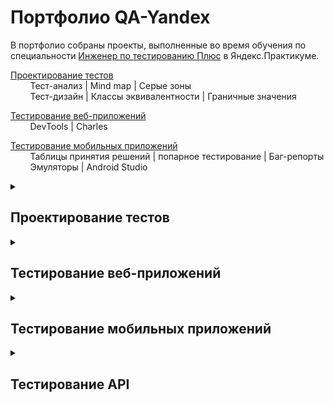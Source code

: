 # <a name="up" />Портфолио QA-Yandex

В портфолио собраны проекты, выполненные во время обучения по специальности [Инженер по тестированию Плюс](https://practicum.yandex.ru/qa-engineer-plus/) в Яндекс.Практикуме.

[Проектирование тестов](#test-design)<br>
&nbsp;&nbsp;&nbsp;&nbsp;&nbsp;&nbsp;&nbsp;&nbsp;Тест-анализ | Mind map | Серые зоны<br>
&nbsp;&nbsp;&nbsp;&nbsp;&nbsp;&nbsp;&nbsp;&nbsp;Тест-дизайн | Классы эквивалентности | Граничные значения<br>
<!--&nbsp;&nbsp;&nbsp;&nbsp;&nbsp;&nbsp;&nbsp;&nbsp;Тестовая документация | Чек-листы | Тест-кейсы-->

[Тестирование веб-приложений](#web-testing)<br>
&nbsp;&nbsp;&nbsp;&nbsp;&nbsp;&nbsp;&nbsp;&nbsp;DevTools | Charles<br>

[Тестирование мобильных приложений](#mobile-testing)<br>
&nbsp;&nbsp;&nbsp;&nbsp;&nbsp;&nbsp;&nbsp;&nbsp;Таблицы принятия решений | попарное тестирование | Баг-репорты<br>
&nbsp;&nbsp;&nbsp;&nbsp;&nbsp;&nbsp;&nbsp;&nbsp;Эмуляторы | Android Studio

<!--[Тестирование API](#api-testing)<br>
&nbsp;&nbsp;&nbsp;&nbsp;&nbsp;&nbsp;&nbsp;&nbsp;REST API | JSON | Postman

[Тестирование баз данных](#data-bases)<br>
&nbsp;&nbsp;&nbsp;&nbsp;&nbsp;&nbsp;&nbsp;&nbsp;Консоль | SQL | PostgreSQL

[Основы автоматизации тестирования](#test-automation)<br>
&nbsp;&nbsp;&nbsp;&nbsp;&nbsp;&nbsp;&nbsp;&nbsp;Python| NodeJS | Puppeteer-->

<details>
<summary><h2><a name="test-design" />Проектирование тестов </h2></summary>

### Тест-анализ. Mind map. Серые зоны

**1. Mindmap**

Изучи [требования к Яндекс Маршрутам](https://disk.yandex.ru/i/G3a6N1qfxbpUwg).
Создай mindmap: структурируй и декомпозируй всю информацию из требований, а потом представь её в графическом виде.

**2. Новая фича: mindmap**

1. Проанализируй [требования к новой фиче](https://disk.yandex.ru/i/_237O6PKcly3Kw).
2. Создай ещё одну mindmap: отобрази, как изменится функциональность приложения после добавления фичи.

**3. Серые зоны**
 Если встретишь серые зоны, составь запрос на уточнение в шаблоне гугл-дока.
    - В первой строке укажи, кому из команды Движа адресуешь письмо.
    - Дальше подробно сформулируй запрос — так, будто пишешь настоящее письмо коллеге.
<details>
<summary><h3> Решение </h3></summary>

**1. Mindmap**

![Mindmap](https://s665sas.storage.yandex.net/rdisk/e44815f3bf8e818a2cd87d324f5193ac2369fa2a4baa87622906ff30eec06ba3/66ec1880/cLka90c0RtHR-J6qcog-7ZA3d9-z6Fk7GA-eEyaEYFYytFykU5q5lJvJnomVyBS4KJcU4qilmbcjpI01BydSjA==?uid=1118579539&filename=Mind%20map.png&disposition=inline&hash=&limit=0&content_type=image%2Fpng&owner_uid=1118579539&fsize=773499&hid=5ea4110d9f2b7ac08ad8b294444f5848&media_type=image&tknv=v2&etag=3177560ee04df31fcef1f3b0601411a2&ts=6227808d72000&s=249e75ea1b2a35669bd590f740929938873fce3e34bbb939fce38e17ad40e30a&pb=U2FsdGVkX1_qJMn4BxRhpwZO8tI8mAYq7q_LcoOEQ0tvv8LcMrqBDo6mqoeW4mmU2NVCgrvpExzEaRw89I45EFLOVG9SR0bdRE8r18MAGes)

[Mindmap в большом разрешении](https://i.ibb.co/vLMP7X8/yandex-routes.png)

[Блок схема](https://downloader.disk.yandex.ru/preview/9c7070077097359d479bb0d92ef1c4375eb7c6948467854756ad1dd7fdd9d318/66f1748e/mEsF7H3r567gsM9DJd1PprUBqGcfIDpt-OIGfhAXtbcYniWYYcRO_W2sbPyC85YhIQTSdWJN-y9DFtC35FFoBQ%3D%3D?uid=0&filename=Блок%20схема.jpg&disposition=inline&hash=&limit=0&content_type=image%2Fjpeg&owner_uid=0&tknv=v2&size=2048x2048)

**2. Mindmap фичи**

![Mindmap фичи](https://downloader.disk.yandex.ru/preview/78f69d3fe1baba5eae1b93c0d01712eac4d47ee94e74040731d21d124cb7e453/66ec1b46/azcsURrCMw7q4zY-tpz9Us5eXlmUcrsUOYZ5ys-8rqf9SHVbCGhRfvRHYfeifNM0ZmOOVzZSi7E_d14gmikIhg%3D%3D?uid=0&filename=Mind%20map%20Фича%201.jpg&disposition=inline&hash=&limit=0&content_type=image%2Fjpeg&owner_uid=0&tknv=v2&size=2048x2048)

![Mindmap фичи](https://downloader.disk.yandex.ru/preview/e70b16905418a3dfd73ad1afbb716294031bd74113023bbe4c328542f9f270dc/66ec1ae1/cydfbRPIy_LKdRee_9pwCs5eXlmUcrsUOYZ5ys-8rqd9WumpYW6L-vHY38MUn7fAYPqCCuz0xVYk3N14Bb6yAg%3D%3D?uid=0&filename=Mind%20map%20Фича%202.jpg&disposition=inline&hash=&limit=0&content_type=image%2Fjpeg&owner_uid=0&tknv=v2&size=2048x2048)

[Mindmap фичи в большом разрешении](https://miro.com/app/board/uXjVMNktZBA=/?share_link_id=728346512324)

**3. Запрос на уточнение серых зон**

Менеджеру

	Привет Менеджер! В требованиях к Яндекс Маршрутам 1.0 для Поля ввода минут не указан диапазон ввода целых чисел. Смею предположить, что он составит от 0 до 59 включительно

Дизайнеру

	Привет Дизайнер! В требованиях к Яндекс Маршрутам 1.0 на первом изображении Макета в картах отсутствует “Открыть в Яндекс Картах” (нижний левый угол)

Менеджеру

	Привет Менеджер! В требованиях к Яндекс Маршрутам 1.0 в изображении на Макете в картах присутствуют кнопки масштабирования “+” “-” и ползунок, информации по ним нет, должны ли они присутствовать и алгоритм их работы

Разработчику

	Привет Разработчик! В требованиях к Яндекс Маршрутам 1.0 не указано про возможность выбора адреса не вводом в Поле Адреса, а путем кликанья по области в Картах. Будет ли такой способ построения маршрута?

Менеджеру

	Привет Менеджер! В требованиях к Яндекс Маршрутам 1.0 для нет информации по нижнему блоку:

    - Будет ли осуществляться переход на главную страницу Яндекс Карты по клику на “Открыть в Яндекс Картах” (расположена в левом нижнем углу карты)

    - Будет ли осуществляться переход на страницу с Условиями использования по клику на “Условия использования” (расположена в правом нижнем углу карты)
    по верхнему блоку:
    - Кликабельны ли слова “Яндекс” и “Маршруты”, будет ли осуществляться переход на главную страницу Яндекс и ЯндексМаршруты соответственно 

Аналитику

	Привет Аналитик! При указании адреса в приложении может возникнуть такое, что произойдет совпадение название улиц и домов расположенных в разных городах, например адрес Можайское шоссе, дом 46 расположен как в Одинцово, так и в Москве.

Менеджеру

	Привет Менеджер! В требованиях к Яндекс Маршрутам 1.1 Режим Курьер указано расхождение в скидке на Самокат, указано два значения 3.5 рубля и 2 рубля. Какое из двух значений верно?

Менеджеру

	Привет Менеджер! В требованиях к Яндекс Маршрутам 1.1 Режим Курьер указано “При включенном переключателе в режиме расчёта «Свой» блокируется выбор такси и каршеринга”, а также имеется информация “Курьеры передвигаются на велосипедах, самокатах, пешком или на своём автомобиле, поэтому при включенном чек-боксе нельзя построить маршрут на такси или каршеринге”, какое из двух требований актуально?

</details>

### Тест-дизайн. Классы эквивалентности. Граничные значения

**1. Проверка формы добавления прав: КЭ и ГЗ**
Необходимо роверить корректность валидации данных в форме добавления прав. Тебе нужны следующие поля:<br>
«Имя»,<br>
«Фамилия»,<br>
«Дата рождения»,<br>
«Номер».

**2. Переходы между всплывающими окнами: Диаграмма состояний переходов**
В приложении много разных экранов и всплывающих окон. Нужно проверить, что все переходы между ними работают правильно. 

**3. Таблица принятия решений для кнопки «Забронировать**
Необходимо подготовить таблицу принятия решений для кнопки "Забронировать".

<details>
<summary><h3> Решение </h3></summary>

**1. Проверка формы добавления прав: КЭ и ГЗ**

![Проверка формы добавления прав: КЭ и ГЗ](https://downloader.disk.yandex.ru/preview/220c22ba8eefd284b90169e23f8784326d35f5dcb99c4c69cfca1c50a9c9f3ce/66ec2584/7zBbuElXtpX5JXGSXq1ZGrTUHXG1m1wgXxBLBz2U-p5MZkBje_KdeAJEUNfO53BVvLR0vLJEg3bsYlBFnPK2jg%3D%3D?uid=0&filename=Проверка%20формы%20добавления%20прав%20КЭ%20и%20ГЗ.PNG&disposition=inline&hash=&limit=0&content_type=image%2Fpng&owner_uid=0&tknv=v2&size=2048x2048)

[Проверка формы добавления прав: КЭ и ГЗ](https://docs.google.com/spreadsheets/d/1RdbmEzG8MV9FE-UEEQKEvcykeCJiniKX/edit?usp=sharing&ouid=106744543532953560427&rtpof=true&sd=true)

**2. Переходы между всплывающими окнами: Диаграмма состояний переходов**

Диаграмма состояний переходов

![Диаграмма состояний переходов](https://downloader.disk.yandex.ru/preview/dc02338b7f7b712bef6b2b6c0c5f941ef207991a5b55a164954348a404bd9490/66ec26c6/FATobBTblnI_BUhsiZAHlGOgDe2yjspzOWf9akp8hu7wLCIMRC9X3hBU_pajt4kDmGOWgQmmHcgVy-LVgrCmZw%3D%3D?uid=0&filename=Диаграма%20состояний%20переходов.PNG&disposition=inline&hash=&limit=0&content_type=image%2Fpng&owner_uid=0&tknv=v2&size=2048x2048)

**3. Таблица принятия решений для кнопки «Забронировать**

[Таблица принятия решений](https://docs.google.com/spreadsheets/d/1RdbmEzG8MV9FE-UEEQKEvcykeCJiniKX/edit?usp=sharing&ouid=106744543532953560427&rtpof=true&sd=true)

![Таблица принятия решений](https://downloader.disk.yandex.ru/preview/6804292df2e55ce10a4a3d568ca6cd2030944d57d914b4a3c1639a29849d84fe/66ec28e0/0_0kwqBkC-2_aRc9DSrS3kPuYGSRxdc2eXGdV3vpIhBepZNaJ4FWIIaMrdUvWc6MvBQ5vgl4uX54YpJgBIYqpA%3D%3D?uid=0&filename=Таблица%20принятия%20решений.PNG&disposition=inline&hash=&limit=0&content_type=image%2Fpng&owner_uid=0&tknv=v2&size=2048x2048)


</details>

<!--### Тестовая документация | Чек-листы | Тест-кейсы

**1. Переходы между всплывающими окнами: Чек лист**

Составить чек лист проверки переходов между окнами


**2. Тест кейсы для кнопки «Забронировать**

Составить тест кейсы для кнопки "Забронировать"

<details>

<summary><h3> Решение </h3></summary>

**1. Переходы между всплывающими окнами: Чек лист**

Чек лист:
- При нажатии на кнопку “Забронировать” открывается Форма Бронирования
- При нажатии на кнопку “Назад” в Форме бронирования можно вернуться к выбору режимов в Форме Яндекс Маршрутов
- При нажатии на кнопку “Добавить права” - открывается Форма добавления прав
- Форма добавления прав закрывается по нажатию на кнопку “Крестик”
- Форма добавления прав закрывается по нажатию на кнопку “Отмена”
- При нажатии на кнопку “Добавить” в Форме добавления прав, открывается Информационное окно “Спасибо! Документы отправлены на проверку. Скоро расскажем о результатах”
- При нажатии на кнопку “Принято” в Информационном окне  “Спасибо! Документы отправлены на проверку. Скоро расскажем о результатах” можно перейти в Форму бронирования
- При нажатии на кнопку “Крестик” в Информационном окне  “Спасибо! Документы отправлены на проверку. Скоро расскажем о результатах” можно перейти в Форму бронирования
- При нажатии на кнопку “Способ оплаты” открывается Окно Способ оплаты
- При нажатии на кнопку “Добавить карту” откроется Форма Добавление карты
- Форма Добавления карты закрывается по нажатию на кнопку Крестик
- Форма Добавления карты закрывается по нажатию на кнопку Отмена
- При нажатии на кнопку “Привязать” в Форме Добавление карты  открывается Окно Способ оплаты
- При нажатии на кнопку “Забронировать” в Форме Бронирования открывается Информационное окно “Машина забронирована”
- При нажатии на “Крестик” в Информационном окне “Машина забронирована” открывается Окно “Вы уверены, что хотите отменить поездку?”
- При нажатии на кнопку Нет в Окне “Вы уверены, что хотите отменить поездку?” открывается Информационное окно “Машина забронирована”
- При нажатии на кнопку ДА в Окне “Вы уверены, что хотите отменить поездку?” открывается Окно “Поездка отменена”
- При нажатии на кнопку “Принято” открывается Форма Яндекс маршруты (Комментарий: тут конечно чистая импровизация, потому что, ни на Виртуальном сервере, ни в Требованиях к Яндекс Маршрутам нет возможности проверить действие этой кнопки, у меня даже на Виртуальном сервере не кликается кнопка Отмена в Окне Машина Забронирована поэтому не были добавлены пункты после нажатия на кнопку Отмена, в Макетах конечно есть данные на нажатие кнопки Отмена, но в задании так же есть Инфа Если требования и макеты не сходятся — ориентируйся на требования………. )

**2. Тест кейсы для кнопки «Забронировать**

</details>
</details>-->

</details>


<details>
<summary><h2><a name="web-testing" />Тестирование веб-приложений </h2></summary>

### DevTools. Charles

**1. Протестировать новую функциональность — аэротакси (Charles)**

Задача — протестировать реализацию на фронтенде, не дожидаясь бэкенда. Для этого придётся поработать в Charles.
Используй только одно окружение: Яндекс.Браузер.
Изучи требования к новой фиче.
Запусти Яндекс Маршруты и подмени ответы от бэкенда, чтобы отобразить новый тип транспорта. В интерфейсе должен появиться расчёт стоимости и времени поездки.

<details>
<summary><h3> Решение </h3></summary>

**1. Протестировать новую функциональность — аэротакси (Charles)**

[Оригинальный ответ с видами транспорта Charles](https://downloader.disk.yandex.ru/preview/2cc0f91104bc2fed7038ed2304fc2fa759279c3efd80bd76d70f92c59e548560/66ed6506/12BP3PoB2Y-tP_46fLCjdnhxtuq1AkjCD-avvNFvVyse_n1LlRMnM9LMcfHRjvJUpEf68qil8J8iPginUMWBlA%3D%3D?uid=0&filename=1%20Ориг%20ответ%20с%20видами%20транспорта%20Charles.PNG&disposition=inline&hash=&limit=0&content_type=image%2Fpng&owner_uid=0&tknv=v2&size=2048x2048)

![Оригинальный ответ с видами транспорта Charles](https://downloader.disk.yandex.ru/preview/2cc0f91104bc2fed7038ed2304fc2fa759279c3efd80bd76d70f92c59e548560/66ed6506/12BP3PoB2Y-tP_46fLCjdnhxtuq1AkjCD-avvNFvVyse_n1LlRMnM9LMcfHRjvJUpEf68qil8J8iPginUMWBlA%3D%3D?uid=0&filename=1%20Ориг%20ответ%20с%20видами%20транспорта%20Charles.PNG&disposition=inline&hash=&limit=0&content_type=image%2Fpng&owner_uid=0&tknv=v2&size=2048x2048)

[Изменённый ответ с видами транспорта из Charles](https://downloader.disk.yandex.ru/preview/5a28ba5db938ccd113039794d7b59c50f82799c95f6d9a8ce9ae0955d027469d/66ed662f/kRn-afO_jaNF9xsNO9_yG3hxtuq1AkjCD-avvNFvVyvhRiniTvX_aNOXiB7lsxzLrJTfKeuhzos4w6sTSYyzPw%3D%3D?uid=0&filename=2.%20Изменённый%20ответ%20с%20видами%20транспорта%20из%20Charles..PNG&disposition=inline&hash=&limit=0&content_type=image%2Fpng&owner_uid=0&tknv=v2&size=2048x2048)

![Изменённый ответ с видами транспорта из Charles](https://downloader.disk.yandex.ru/preview/5a28ba5db938ccd113039794d7b59c50f82799c95f6d9a8ce9ae0955d027469d/66ed662f/kRn-afO_jaNF9xsNO9_yG3hxtuq1AkjCD-avvNFvVyvhRiniTvX_aNOXiB7lsxzLrJTfKeuhzos4w6sTSYyzPw%3D%3D?uid=0&filename=2.%20Изменённый%20ответ%20с%20видами%20транспорта%20из%20Charles..PNG&disposition=inline&hash=&limit=0&content_type=image%2Fpng&owner_uid=0&tknv=v2&size=2048x2048)

[Окно с настройками автоматического ответа по видам транспорта из Charles](https://downloader.disk.yandex.ru/preview/9eabd08464ddd8126c6caefee3c7cd9bcd7e14a3dfe0bf1d333c6486d52ab174/66ed6652/gWOAM47Q7oZCTJaAhYUYyXhxtuq1AkjCD-avvNFvVyuAIqJ6G3COyC6nuDgT7S24arYl5zerdFFdjOai9hknUg%3D%3D?uid=0&filename=3.%20Окно%20с%20настройками%20автоматического%20ответа%20по%20видам%20транспорта%20из%20Charles.PNG&disposition=inline&hash=&limit=0&content_type=image%2Fpng&owner_uid=0&tknv=v2&size=2048x2048)

![Окно с настройками автоматического ответа по видам транспорта из Charles](https://downloader.disk.yandex.ru/preview/9eabd08464ddd8126c6caefee3c7cd9bcd7e14a3dfe0bf1d333c6486d52ab174/66ed6652/gWOAM47Q7oZCTJaAhYUYyXhxtuq1AkjCD-avvNFvVyuAIqJ6G3COyC6nuDgT7S24arYl5zerdFFdjOai9hknUg%3D%3D?uid=0&filename=3.%20Окно%20с%20настройками%20автоматического%20ответа%20по%20видам%20транспорта%20из%20Charles.PNG&disposition=inline&hash=&limit=0&content_type=image%2Fpng&owner_uid=0&tknv=v2&size=2048x2048)

[Оригинальный ответ с расчётом стоимости и длительности поездки из Charles](https://downloader.disk.yandex.ru/preview/e4f61e148c9db2717f544c95c900313ea6e0894505e93e8e5005d24000836eb9/66ed666e/_MzY5rwV1c57KJHMkisa_nhxtuq1AkjCD-avvNFvVyuV0sMvhFYqdO0R7wbfrtL1C4MTtVqqxMeHyTkys3_v0g%3D%3D?uid=0&filename=4.%20Оригинальный%20ответ%20с%20расчётом%20стоимости%20и%20длительности%20поездки%20из%20DevTools%20или%20Charles.PNG&disposition=inline&hash=&limit=0&content_type=image%2Fpng&owner_uid=0&tknv=v2&size=2048x2048)

![Оригинальный ответ с расчётом стоимости и длительности поездки из Charles](https://downloader.disk.yandex.ru/preview/e4f61e148c9db2717f544c95c900313ea6e0894505e93e8e5005d24000836eb9/66ed666e/_MzY5rwV1c57KJHMkisa_nhxtuq1AkjCD-avvNFvVyuV0sMvhFYqdO0R7wbfrtL1C4MTtVqqxMeHyTkys3_v0g%3D%3D?uid=0&filename=4.%20Оригинальный%20ответ%20с%20расчётом%20стоимости%20и%20длительности%20поездки%20из%20DevTools%20или%20Charles.PNG&disposition=inline&hash=&limit=0&content_type=image%2Fpng&owner_uid=0&tknv=v2&size=2048x2048)

[Изменённый ответ с расчётом стоимости и длительности поездки из Charles](https://downloader.disk.yandex.ru/preview/5f8a7c4298c05e1b646a39a4add70b3a3489736ad982da4f36d8e9142c690f13/66ed6687/GopyMazLfl_mXzYYt9LV4cL785hrJws4kSNCdeDDWz6mfWGJEBW2eSp-cIyw7yXqeYChqJBCbuEy9NfnaPX10A%3D%3D?uid=0&filename=5.%20Изменённый%20ответ%20с%20расчётом%20стоимости%20и%20длительности%20поездки%20из%20Charles..PNG&disposition=inline&hash=&limit=0&content_type=image%2Fpng&owner_uid=0&tknv=v2&size=2048x2048)

![Изменённый ответ с расчётом стоимости и длительности поездки из Charles](https://downloader.disk.yandex.ru/preview/5f8a7c4298c05e1b646a39a4add70b3a3489736ad982da4f36d8e9142c690f13/66ed6687/GopyMazLfl_mXzYYt9LV4cL785hrJws4kSNCdeDDWz6mfWGJEBW2eSp-cIyw7yXqeYChqJBCbuEy9NfnaPX10A%3D%3D?uid=0&filename=5.%20Изменённый%20ответ%20с%20расчётом%20стоимости%20и%20длительности%20поездки%20из%20Charles..PNG&disposition=inline&hash=&limit=0&content_type=image%2Fpng&owner_uid=0&tknv=v2&size=2048x2048)

[Окно с настройками автоматического ответа по расчёту стоимости и длительности поездки из Charles](https://downloader.disk.yandex.ru/preview/f7609dc2acd55fe1a8adb52512919bf0319322fd2b0c00b8847fdb4eb5053ea4/66ed669f/P2HaXOBFwmZQIJQni-fgBXhxtuq1AkjCD-avvNFvVyunZlcrIPoz5l-dXKe5f4hOyeK9BovShcYvFCvzjhiuag%3D%3D?uid=0&filename=6.%20Окно%20с%20настройками%20автоматического%20ответа%20по%20расчёту%20стоимости%20и%20длительности%20поездки%20из%20Charles.PNG&disposition=inline&hash=&limit=0&content_type=image%2Fpng&owner_uid=0&tknv=v2&size=2048x2048)

![Окно с настройками автоматического ответа по расчёту стоимости и длительности поездки из Charles](https://downloader.disk.yandex.ru/preview/f7609dc2acd55fe1a8adb52512919bf0319322fd2b0c00b8847fdb4eb5053ea4/66ed669f/P2HaXOBFwmZQIJQni-fgBXhxtuq1AkjCD-avvNFvVyunZlcrIPoz5l-dXKe5f4hOyeK9BovShcYvFCvzjhiuag%3D%3D?uid=0&filename=6.%20Окно%20с%20настройками%20автоматического%20ответа%20по%20расчёту%20стоимости%20и%20длительности%20поездки%20из%20Charles.PNG&disposition=inline&hash=&limit=0&content_type=image%2Fpng&owner_uid=0&tknv=v2&size=2048x2048)

</details>
</details>

<details>
<summary><h2><a name="#mobile-testing" />Тестирование мобильных приложений </h2></summary>

### Таблицы принятия решений. Попарное тестирование. Баг-репорты

Команда Яндекс Метро сделала рефакторинг мобильного приложения на Android — внесла правки в код. Чтобы выпустить новую версию, предварительно нужно: 
    - протестировать те части продукта, которых коснулись изменения;
    - провести регрессионное тестирование и убедиться, что новую версию можно заливать в стор.
Ссылки для работы: 
- текущая версия приложения, которую пользователи скачивают из стора;
- готовящаяся сборка;
- требования к Яндекс Метро.

**1. Таблицы принятия решений**

Спроектировать таблицу принятия решений для требования "Маршрут и выбранные станции сохраняются в истории после того, как пользователь построил маршрут"

**2. Попарное тестирование**

Спроектировать попарное тестирование для блока "Настройки (город, язык, темная тема)

**3. Баг-репорты**

Протестируй мобильное приложение по своим тест-кейсам и чек-листу.
Заведи баг-репорты в YouTrack.

<details>
<summary><h3> Решение </h3></summary>

**1. Таблицы принятия решений**

[Таблица принятия решений для требования "Маршрут и выбранные станции сохраняются в истории после того, как пользователь построил маршрут"](https://docs.google.com/spreadsheets/d/1vEX-7zue1bGkdXjlcVYK-VpRBWi5urDx/edit?usp=sharing&ouid=106744543532953560427&rtpof=true&sd=true)

**2. Попарное тестирование**

[Таблица попарного тестирование для блока "Настройки (город, язык, темная тема)](https://docs.google.com/spreadsheets/d/1u3JefUj1o4VdL98a-xXn7BkdF35PNAyp/edit?usp=sharing&ouid=106744543532953560427&rtpof=true&sd=true)

**3. Баг-репорты**

Из 118 тестов успешно прошло 79, не прошло — 38, пропущено - 1
Список багов, найденных при тестировании, разбит по приоритетам:
Блокирующие: нет

Критичные: 4 шт
[YMSprint6-9](https://gz5658.youtrack.cloud/issue/YMSprint6-9/Prilozhenie-ne-obnovlyaetsya-avtomaticheski-s-versii-2.13-na-3.6)<br>
[YMSprint6-10](https://gz5658.youtrack.cloud/issue/YMSprint6-10/Ne-funkcioniruet-obratnaya-svyaz-v-prilozhenii)<br>
[YMSprint6-11](https://gz5658.youtrack.cloud/issue/YMSprint6-11/Na-sheme-Minska-ne-pravilno-otobrazhaetsya-anglijskij-yazyk)<br>
[YMSprint6-12](https://gz5658.youtrack.cloud/issue/YMSprint6-12/Net-anglijskogo-yazyka-v-ryade-gorodov)<br>

Средний приоритет: 4 шт
[YMSprint6-2](https://gz5658.youtrack.cloud/issue/YMSprint6-2/Vybrannye-stancii-v-istorii-ne-sohranyayutsya-v-nuzhnom-poryadke)<br>
[YMSprint6-4](https://gz5658.youtrack.cloud/issue/YMSprint6-4/Kartochka-stancii-ne-vsplyvaet-pri-zapolnenii-polya-Otkuda)<br>
[YMSprint6-8](https://gz5658.youtrack.cloud/issue/YMSprint6-8/Ne-poyavlyaetsya-uvedomlenie-ob-oshibke-pri-otsutstvii-interneta)<br>
[YMSprint6-13](https://gz5658.youtrack.cloud/issue/YMSprint6-13/Vremennoj-interval-marshruta-ne-obnovlyaetsya-avtomaticheski)<br>

Низкий приоритет: 7 шт
[YMSprint6-1](https://gz5658.youtrack.cloud/issue/YMSprint6-1/Rezhim-Avtomaticheski-v-nastrojkah-temy-ne-menyaetsya-po-vremeni)<br>
[YMSprint6-5](https://gz5658.youtrack.cloud/issue/YMSprint6-5/Kartochka-marshruta-ne-ostaetsya-v-raskrytom-sostoyanii-pri-smene-orientacii)<br>
[YMSprint6-](https://gz5658.youtrack.cloud/issue/YMSprint6-6/Kartochka-marshruta-ne-ostaetsya-v-otkrytom-sostoyanii-na-seredine-prokrutke-pri-smene-orientacii)<br>
[YMSprint6-7](https://gz5658.youtrack.cloud/issue/YMSprint6-7/Pri-long-tape-na-stanciyu-ne-otkryvaetsya-kartochka)<br>
[YMSprint6-14](https://gz5658.youtrack.cloud/issue/YMSprint6-14/Okno-nastroek-ne-ostaetsya-v-srednem-sostoyanii-pri-smene-orientacii)<br>
[YMSprint6-15](https://gz5658.youtrack.cloud/issue/YMSprint6-15/Kartochka-stancii-ne-ostaetsya-v-srednem-sostoyanii-posle-smeny-orientacii)<br>
[YMSprint6-16](https://gz5658.youtrack.cloud/issue/YMSprint6-16/Masshtab-ne-sohranyaetsya-pri-smene-orientacii)<br>

</details>

### Матрица устройств. Эмуляторы. Android Studio

**1. Проектный месяц**

В рамках проектного месяца была выполнена задача от реального заказчика, работа выполнялась совместо с однокурсниками-тестировщиками, а также другими специалистами: менеджерами и разработчиками.
Необходимо составить отчет.


<details>
<summary><h3> Отчет </h3></summary>

Описание проекта:
Какой проект делала твоя команда?:
> Наша замечательная команда тестировала стор для Android приложений AppBazar от МТС на лэндинге<br>
Какая задача перед вами стояла?:
> Протестировать приложение AppBazar на девайсах с ОС Android от 6 до 14. Предоставить заказчику обратную связь по продукту. Первичная \ повторная авторизация, отображение и работа приложений на девайсах разных вендоров, взаимодействие с Лентой и видео контентом, поиск приложений в сторе, жизненный цикл приложения в сторе (скачивание-установка-открытие-удаление).
Сколько человек было в команде? 
> В команде вместе со мной участвовало 10 человек: руководитель тестирования, продукт-менеджер, тимлид и 7 тестировщиков
Как вы распределили задачи между собой? 
> Самое удивительное, задачи между собой мы разделили очень быстро, каждый сам взял  себе определенную ответственную роль и функционал приложения.
Какая задача была в твоей зоне ответственности? 
> В мою зону ответственности входили оформление вкладки Чек-листы и тестирование функциональности раздела Приложение
Сложилось ли взаимодействие с разработчиками и коллегами-тестировщикам? По каким вопросам? 
> Взаимодействие с разработчиками и коллегами-тестировщиками сложилось. Разработчикам были заданы вопросы по серым зонам и по принципам работы приложения и, соответственно, получены ответы от них. Коллеги-тестировщики участвовали в обсуждениях тех или иных вопросов, возникающих во время работы над проектом. Например, у меня возник баг, когда на вновь установленное приложение, у меня не всплывало окно выбора любимых жанров.

Документация

[ТК, ЧЛ и БР разработанные мной и моей командой, с указанием ФИО в столбце Автор](https://docs.google.com/spreadsheets/d/1caUSdL83x1pgd82LG2fR1SErvheXG8go6ob-HTNyXCM/edit?usp=sharing)

[Вопросы и пожелания к заказчику](https://docs.google.com/spreadsheets/d/1UXeHTI1kt7HcOkckXiUrHU3zdiznHVnV-UM6PCCMmRw/edit?usp=sharing)


Ход работы:
> Первым делом я решил “присмотреться” к приложению через Android Studio, Создал устройство по техническим характеристикам приближенного к моему, установил и запустил приложение. Осмотрел максимально каждую вкладку и по своему разделу (Приложения) описал серые зоны, написав их в вопросах к заказчику. Затем начал составлять Чек листы, “погружаясь глубже” в приложение, изучая принцип его работы и возможности. После составления ЧК я начал их тестировать, постепенно закрывая пропущенные пробелы и добавляя новое, удаляя лишнее и повторяющееся, а также, на те ЧЛ, которые я посчитал нужным перевести в ТК, были написаны ТК и новые ТК, на которые ЧЛ не были написаны. Далее приложение (на тот момент 15.1(152498) было установлено на свой физический телефон (его параметры: Мобильное устройство Xiaomi Redmi Note 11 Pro, ОС Android 13, разрешение экрана 1080х2400, диагональ 6.53”) и оно сразу же запросило обновление, в результате чего приложение обновилось до версии 16.1(162628) и были созданы дополнительные и подправлены имеющиеся ЧЛ и ТК. После окончательно составления всех ЧЛ и ТК, были проведены их проверки, а также кросс-ревью проверка Ольги Гоголевой. По результатам проверок были созданы БР, а также добавлены новые ЧЛ и ТК, и поправленные/доработанные/удалены имеющиеся
> Параллельно всему, велось общение с командой данного проекта и задавались и получались ответы от разработчика (через проджект-менеджера) и добавление тех или иных ЧЛ и/или ТК
>По результатам тестирования были созданы БР, которые были воспроизведены на устройстве.
>Было проведено кросс-ревью Ольги Гоголевой - в результате которых были написаны комментарии Ольге по темам мне не понятным, либо по вопросам и доработкам . Все ее ТК и ЧЛ прошли проверку и отмечены статус в отчете.


Выводы
Баги:
Сколько всего багов нашла твоя команда? А ты? 
> Наша команда нашла 30 багов, лично мной из них - 13
Какой баг показался самым критичным, если такой есть? 
> Самым критичным оказался Баг под номером BTcAPL-29
Баги исправлялись быстро? 
> Во время проектного месяца Баги не исправлялись, по крайней мере обратной связи по БР от заказчика не поступали.
Если нет, почему? Как можно ускорить процесс исправления багов? 
> По информации из брифа, заказчику необходимо было получить обратную связь по репортам и фидбекам в любом виде, которые они сами в дальнейшем отсортируют
Как ты думаешь, это хороший результат? Почему? 
>Количество багов говорит о том, насколько качественно сделан тот или иной продукт, говорить о том, хороший ли результат в 30 Багов - сложно, с одной стороны это не много, тогда как с другой - есть над чем поработать.

Серые зоны:
Были ли в требованиях серые зоны? 
> В требованиях была одна большая, даже громадная Серая зона - а именно, отсутствие требований =)
Если да, то какую самую «хитрую» серую зону нашла твоя команда? 
> Лично мне понравился вопрос моего коллеги Ярослава: “Как работает логика сортировки по новизне? И работает ли вообще?” - Ответ на который: “Там всё плохо и сортируется неправильно, забудьте 😢” Ну, а в целом, на мой взгляд, это серая зона по работе чек-боксов Приложений и Игр, для чего разработчикам, так же на мой взгляд-, пришлось писать “на коленках” соответствие приложениям/играм их возрастных категорий
Проектирование тестов:
Тебе удалось разработать тесты? 
> Да, мне удалось разработать 45 тест кейсов
Если да, как ты оцениваешь их качество? 
> В целом качество ТК неплохое, есть конечно над чем поработать, но все приходит с опытом. И все же, осталось какое то чувство, что что-то упущено
Как их можно улучшить? 
> Сократить количество шагов, максимально указав Предусловия. Более четче и понятнее описывать шаги.
Остальные участники команды разрабатывали тесты? 
> Да. остальными участниками команды было разработано дополнительно 49 тест кейсов
А остальные в команде успели разработать тесты? Как ты оцениваешь результат? Можно ли его улучшить? 
> Считаю, что количество тест кейсов недостаточно, можно улучшить данный результат, подробнее расписав те или иные действия, не ограничиваясь ЧЛ, но, как говорится - тестировщику виднее =)

Продукт:
Опиши качество продукта, который тестировала твоя команда? 
> По результатам тестирования продукта от МТС AppBazar, и в результате найденного количества Багов и во многом их незначительности, считаю, что качество данного продукта на высоком уровне, но есть над чем поработать. Все пожелания были написаны и отправлены разработчику
Такой продукт можно выпускать в релиз? Как можно улучшить продукт перед релизом?  
> Вопрос не актуален, так как приложение уже в проде, но по результатам найденных багов, необходимо исправить наиболее критические - и “приложению месту быть”Все дополнительные предложения по улучшениям были направлены разработчику.

</details>

</details>


<details>
<summary><h2><a name="api-testing" />Тестирование API </h2></summary>

### Тестирование API

**1. RES API. JSON. Postman**
Необходимо протестировать часть функциональности API приложения Яндекс Прилавок 
Требования к приложению находятся тут.
1. Составь чек-лист для проверки четырёх эндпоинтов, которые указаны ниже. 
2. Проведи тестирование API через Postman по составленному чек-листу и заведи баг-репорты в YouTrack.
3. Составь отчет

Эндпоинты:
- Работа с курьерами: возможность проверить, есть ли доставка курьерской службой «Привезём быстро» и сколько она стоит — ручка POST /fast-delivery/v3.1.1/calculate-delivery.xml.
- Работа с корзиной: возможность получить список продуктов, которые добавили в корзину — ручка GET /api/v1/orders/:id. 
- Возможность добавлять продукты в корзину — ручка PUT /api/v1/orders/:id. 
- Возможность удалять корзину — ручка DELETE /api/v1/orders/:id.

<details>
<summary><h3> Отчет </h3></summary>

Отчёт о тестировании Яндекс Прилавка
Тестирование API Яндекс Прилавка проводилось с использованием инструмента Postman.<br>
Для тестирования API составлен [чек-лист](https://docs.google.com/spreadsheets/d/1KzRPds99JmNAbX32mBKWREYY8Y_riNlEUFutHennZ-Y/edit?usp=sharing)
[Результаты выполнения тестов](https://docs.google.com/spreadsheets/d/1KzRPds99JmNAbX32mBKWREYY8Y_riNlEUFutHennZ-Y/edit?usp=sharing)
[Коллекция Postman](https://disk.yandex.ru/d/3VYXJpjrnW9GSQ)


Из 101 проверок успешно прошло 66, не прошло — 44, пропущено — 1.<br>
Список багов, найденных при тестировании, разбит по приоритетам:<br>
Критичные:<br>
[YP-1](https://gz5658.youtrack.cloud/issue/YMSprint6-24/8-14-Status-200-pri-otpravke-zaprosa-na-dostavku-vne-rabochego-vremeni)<br>
[YP-2](https://gz5658.youtrack.cloud/issue/YMSprint6-25/16-18-Dostavka-privezem-bystro-dostupna-pri-ukazanii-bukvy-zaprose-v-deliveryTime)<br>
[YP-3](https://gz5658.youtrack.cloud/issue/YMSprint6-26/19-Dostavka-privezem-bystro-dostupna-pri-ukazanii-specsimvola-v-zaprose-v-deliveryTime)<br>
[YP-4](https://gz5658.youtrack.cloud/issue/YMSprint6-27/20-Oshibka-v-otvete-pri-ukazanii-otricatelnogo-chisla-v-zaprose-v-deliveryTime)<br>
[YP-5](https://gz5658.youtrack.cloud/issue/YMSprint6-28/22-23-Dostavka-privzem-bystro-dostupna-pri-ukazanii-ne-celogo-chisla-v-deliveryTime)<br>
[YP-6](https://gz5658.youtrack.cloud/issue/YMSprint6-29/24-Dotsavka-privezem-bystro-dostupna-pri-pustom-znachenii-deliveryTime)<br>
[YP-7](https://gz5658.youtrack.cloud/issue/YMSprint6-30/25-Dostavka-Privezem-bystro-dostupna-esli-productsCount-ravno-0)<br>
[YP-8](https://gz5658.youtrack.cloud/issue/YMSprint6-31/38-Dostavka-Privezem-bystro-dostupna-esli-productsCount-pustoe-znachenie)<br>
[YP-9](https://gz5658.youtrack.cloud/issue/YMSprint6-32/39-41-Dostavka-Privezem-bystro-dostupna-esli-v-productsCount-bukvennoe-znachenie)<br>
[YP-10](https://gz5658.youtrack.cloud/issue/YMSprint6-33/42-43-Dostavka-Privezem-bystro-dostupna-esli-v-productsCount-ne-celoe-chislo)<br>
[YP-11](https://gz5658.youtrack.cloud/issue/YMSprint6-34/44-Dostavka-Privezem-bystro-dostupna-esli-v-productsCount-specsimvol)<br>
[YP-12](https://gz5658.youtrack.cloud/issue/YMSprint6-36/46-Oshibka-v-strukture-otveta-esli-productWeight-ravno-0)<br>
[YP-13](https://gz5658.youtrack.cloud/issue/YMSprint6-35/45-Oshibka-v-strukture-otveta-esli-v-productsCount-otricatelnoe-chislo)<br>
[YP-14](https://gz5658.youtrack.cloud/issue/YMSprint6-37/59-61-Oshibka-v-strukture-otveta-esli-v-productsWeight-ukazana-bukva)<br>
[YP-15](https://gz5658.youtrack.cloud/issue/YMSprint6-38/63-Oshibka-v-strukture-otveta-esli-v-productsWeight-otricatelnoe-chislo)<br>
[YP-16](https://gz5658.youtrack.cloud/issue/YMSprint6-39/64-Oshibka-v-strukture-otveta-esli-v-productsWeight-pustoe-znachenie)<br>
[YP-17](https://gz5658.youtrack.cloud/issue/YMSprint6-40/25-7-Oshibka-v-otvete-pri-Poluchenie-spiska-produktov-v-korzine-ukazannoj-bukvami)<br>
[YP-18](https://gz5658.youtrack.cloud/issue/YMSprint6-41/28-Oshibka-v-otvete-pri-Poluchenie-spiska-produktov-v-korzine-ukazannoj-specsimvolom)<br>
[YP-19](https://gz5658.youtrack.cloud/issue/YMSprint6-41/28-Oshibka-v-otvete-pri-Poluchenie-spiska-produktov-v-korzine-ukazannoj-specsimvolom)<br>
[YP-20](https://gz5658.youtrack.cloud/issue/YMSprint6-42/29Oshibka-v-otvete-pri-Poluchenie-spiska-produktov-v-korzine-ukazannoj-c-tochkoj)<br>
[YP-21](https://gz5658.youtrack.cloud/issue/YMSprint6-43/210Oshibka-v-otvete-pri-Poluchenie-spiska-produktov-v-korzine-ukazannoj-c-zapyatoj)<br>
[YP-22](https://gz5658.youtrack.cloud/issue/YMSprint6-45/39Oshibka-v-otvete-pri-doavlenii-spiska-produktov-v-korzinu-so-specsimvolom)<br>
[YP-23](https://gz5658.youtrack.cloud/issue/YMSprint6-44/35-Oshibka-v-otvete-pri-doavlenii-spiska-produktov-v-korzinu-kazannoj-bukvami)<br>
[YP-24](https://gz5658.youtrack.cloud/issue/YMSprint6-46/311Oshibka-v-otvete-pri-doavlenii-spiska-produktov-v-korzinu-ukazannoj-s-tochkoj)<br>
[YP-25](https://gz5658.youtrack.cloud/issue/YMSprint6-47/317-Produkt-dobavlyaetsya-v-korzinu-s-kolichestvom-0)<br>
[YP-26](https://gz5658.youtrack.cloud/issue/YMSprint6-48/318-Produkt-dobavlyaetsya-v-korzinu-s-pustym-kolichestvom)<br>
[YP-27](https://gz5658.youtrack.cloud/issue/YMSprint6-22/42-Udalenie-korziny)<br>
Также в рамках работы была составлена схема приложения:

Локализация бага [YP-20](https://gz5658.youtrack.cloud/issue/YMSprint6-17) показала, что баг находится на стороне фронтенда. Должна быть валидация поля Имя набора на длину не менее 2 и не более 15 символов,только русские и английские буквы, пробел, тире  (согласно требованиям), но при этом валидация проходит на одном символе и цифре.<br> 
БР: [YP-21](https://gz5658.youtrack.cloud/issue/YMSprint6-53/V-pole-Imya-nabora-mozhno-vvesti-bolee-15-simvolov) - можно ввести более 15 символов в Имя набора [YP-22](https://gz5658.youtrack.cloud/issue/YMSprint6-54/V-pole-Imya-nabora-mozhno-vvesti-menee-2-simvolov) - можно ввести менее 2 символов в Имя набора<br> 
При воспроизведении бага не выдается Окно об ошибке. Во время воспроизведения ошибки использовался Devtools, который показал в запросе products текст  500 Internal Server Error, тогда как ожидалась ошибка 400 "Не все необходимые параметры были переданы" . БР YMSprint6-57- Неверное отображение ошибки при создании набора без выбора продуктов<br>
Так же обнаружены Баги<br> 
[YP-23](https://gz5658.youtrack.cloud/issue/YMSprint6-49/V-pole-Nazvanie-pri-sozdanii-nabora-mozhno-vvesti-specsimvol) -  в поле Имя набора можно ввести спецсимвол<br>
[YP-24](https://gz5658.youtrack.cloud/issue/YMSprint6-50/Mozhno-sozdat-nabor-bez-produktov) - создание набора без продуктов<br>
[YP-25](https://gz5658.youtrack.cloud/issue/YMSprint6-55/V-pole-Imya-nabora-mozhno-vvesti-cifry) - можно ввести цифры в Имя набора <br>
[YP-26](https://gz5658.youtrack.cloud/issue/YMSprint6-56/V-pole-produkty-mozhno-dobavit-bolee-30-produktov) - можно добавить более 30 продуктов при создании<br>

Баги на Бэкэнде [YP-27](https://gz5658.youtrack.cloud/issue/YMSprint6-51/100.-Sozdanie-nabora-bez-peredachi-obyazatelnogo-parametra-productsList) - Создание набора без передачи обязательного параметра productsList 
[YP-28](https://gz5658.youtrack.cloud/issue/YMSprint6-52/101.-Sozdanie-nabora-s-pustym-znacheniem-productsList) - Создание набора с пустым значением productsList<br>

Для анализа информационных логов необходимо выполнить следующие команды:
```
$ ssh-keygen
$ cat ~/.ssh/id_rsa.pub
$ ssh <имя пользователя>@<хост> -p <порт>
 (то что я вводил: ssh d7c6b116-c409-4ac4-ba5c-340e7342e6c6@serverhub.praktikum-services.ru -p 4554)
$ mkdir home/morty/generallogs
$ cp ../var/www/backend/packages/main/logs/combined.log logs1.log
$ cp ../var/www/backend/packages/secondary/build/logslogs/combined.log logs2.log
$ grep -i INFO home/morty/generallogs/logs1.log > info.log
$ grep -i INFO home/morty/generallogs/logs2.log >> info.log
```

Найденные критические дефекты расположены в основных пользовательских сценариях, команда тестирования против публикации текущей версии API<br> 
Так же обнаружен баг, перекрывающий контент при регистрации 
[YP-29](https://gz5658.youtrack.cloud/issue/YMSprint6-23/Perekrytie-teksta-Okna-registracii-polzovatelya-Yandeks-Prilavok)


</details>

</details>

<!--<details>
<summary><h2><a name="data-bases" />Тестирование баз данных </h2></summary>

### Тестирование баз данных




<details>
<summary><h3> Отчет </h3></summary>






</details>

</details>
-->
